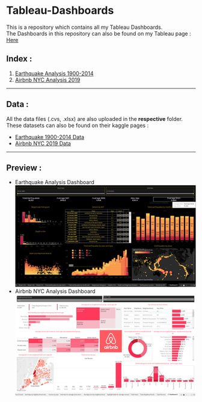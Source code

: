 # Tableau-Dashboards
This is a repository which contains all my Tableau Dashboards.\
The Dashboards in this repository can also be found on my Tableau page : [Here](https://public.tableau.com/app/profile/tanmaychk)
## Index :
    
1. [Earthquake Analysis 1900-2014](https://public.tableau.com/app/profile/tanmaychk/viz/EarthquakeAnalysis1900-2014_16904438040080/Dashboard1)
2. [Airbnb NYC Analysis 2019](https://public.tableau.com/app/profile/tanmaychk/viz/Airbnbnyc2011-2019/Dashboard1)

-------------------------
## Data :

All the data files (.cvs, .xlsx) are also uploaded in the **respective** folder.
These datasets can also be found on their kaggle pages : <br>

- [Earthquake 1900-2014 Data](https://www.kaggle.com/datasets/usamabuttar/significant-earthquakes)<br>
- [Airbnb NYC 2019 Data](https://www.kaggle.com/datasets/chadra/ab-nyc-2019)<br>
--------------------------
## Preview :
- Earthquake Analysis Dashboard\
![preview](https://github.com/tanmaychk/Tableau-Dashboards/blob/main/Earthquake%20Analysis%20Dashboard/Dashboard.PNG)<br>
- Airbnb NYC Analysis Dashboard\
![preview](https://github.com/tanmaychk/Tableau-Dashboards/blob/main/Airbnb%20NYC/Dashboard.PNG)
